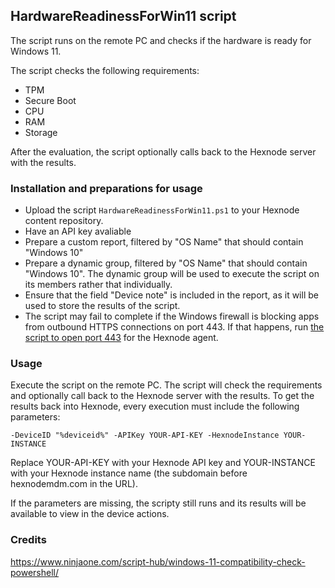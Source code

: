 ## HardwareReadinessForWin11 script
The script runs on the remote PC and checks if the hardware is ready for Windows 11. 


The script checks the following requirements:
* TPM
* Secure Boot
* CPU
* RAM
* Storage

After the evaluation, the script optionally calls back to the Hexnode server with the results.

### Installation and preparations for usage
* Upload the script `HardwareReadinessForWin11.ps1` to your Hexnode content repository.
* Have an API key avaliable
* Prepare a custom report, filtered by "OS Name" that should contain "Windows 10"
* Prepare a dynamic group, filtered by "OS Name" that should contain "Windows 10". The dynamic group will be used to execute the script on its members rather that individually.
* Ensure that the field "Device note" is included in the report, as it will be used to store the results of the script.
* The script may fail to complete if the Windows firewall is blocking apps from outbound HTTPS connections on port 443. If that happens, run [the script to open port 443](open-firewall-access-443.ps1) for the Hexnode agent.

### Usage
Execute the script on the remote PC. The script will check the requirements and optionally call back to the Hexnode server with the results.
To get the results back into Hexnode, every execution must include the following parameters:

``
-DeviceID "%deviceid%" -APIKey YOUR-API-KEY -HexnodeInstance YOUR-INSTANCE
``

Replace YOUR-API-KEY with your Hexnode API key and YOUR-INSTANCE with your Hexnode instance name (the subdomain before hexnodemdm.com in the URL).

If the parameters are missing, the scripty still runs and its results will be available to view in the device actions.

### Credits
https://www.ninjaone.com/script-hub/windows-11-compatibility-check-powershell/
